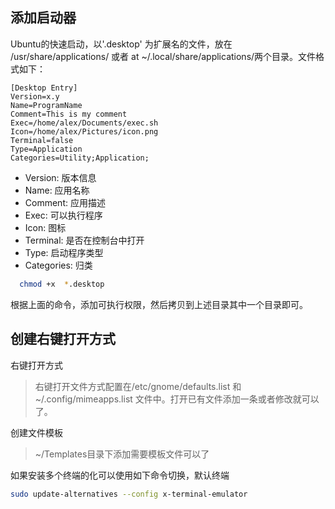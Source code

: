 ## 添加启动器

Ubuntu的快速启动，以'.desktop' 为扩展名的文件，放在 /usr/share/applications/ 或者 at ~/.local/share/applications/两个目录。文件格式如下：

``` code
[Desktop Entry]
Version=x.y
Name=ProgramName
Comment=This is my comment
Exec=/home/alex/Documents/exec.sh
Icon=/home/alex/Pictures/icon.png
Terminal=false
Type=Application
Categories=Utility;Application;
```
 + Version: 版本信息
 + Name: 应用名称
 + Comment: 应用描述
 + Exec: 可以执行程序
 + Icon: 图标
 + Terminal: 是否在控制台中打开
 + Type: 启动程序类型
 + Categories: 归类

```bash
  chmod +x  *.desktop
```
根据上面的命令，添加可执行权限，然后拷贝到上述目录其中一个目录即可。

## 创建右键打开方式
右键打开方式

> 右键打开文件方式配置在/etc/gnome/defaults.list 和 ~/.config/mimeapps.list 文件中。打开已有文件添加一条或者修改就可以了。

创建文件模板

> ~/Templates目录下添加需要模板文件可以了

如果安装多个终端的化可以使用如下命令切换，默认终端
```bash
sudo update-alternatives --config x-terminal-emulator
```
